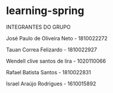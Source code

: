 # learning-spring

INTEGRANTES DO GRUPO

José Paulo de Oliveira Neto - 1810022272

Tauan Correa Felizardo - 1810022927

Wendell clive santos de lira - 1020110066

Rafael Batista Santos - 1810022831

Israel Araújo Rodrigues - 1610015892
